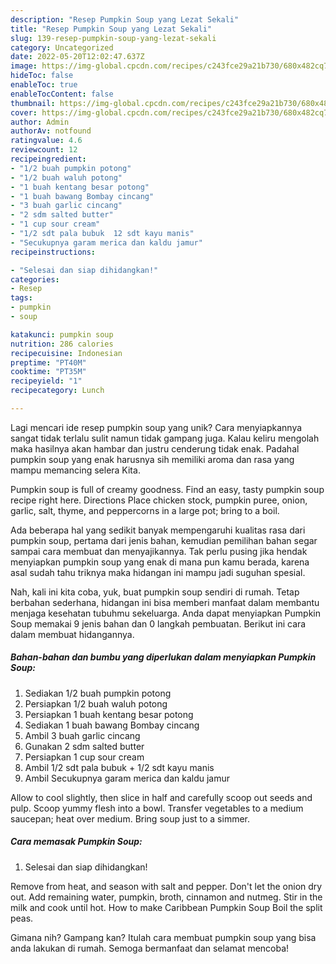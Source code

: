 ```yaml
---
description: "Resep Pumpkin Soup yang Lezat Sekali"
title: "Resep Pumpkin Soup yang Lezat Sekali"
slug: 139-resep-pumpkin-soup-yang-lezat-sekali
category: Uncategorized
date: 2022-05-20T12:02:47.637Z
image: https://img-global.cpcdn.com/recipes/c243fce29a21b730/680x482cq70/pumpkin-soup-foto-resep-utama.jpg
hideToc: false
enableToc: true
enableTocContent: false
thumbnail: https://img-global.cpcdn.com/recipes/c243fce29a21b730/680x482cq70/pumpkin-soup-foto-resep-utama.jpg
cover: https://img-global.cpcdn.com/recipes/c243fce29a21b730/680x482cq70/pumpkin-soup-foto-resep-utama.jpg
author: Admin
authorAv: notfound
ratingvalue: 4.6
reviewcount: 12
recipeingredient:
- "1/2 buah pumpkin potong"
- "1/2 buah waluh potong"
- "1 buah kentang besar potong"
- "1 buah bawang Bombay cincang"
- "3 buah garlic cincang"
- "2 sdm salted butter"
- "1 cup sour cream"
- "1/2 sdt pala bubuk  12 sdt kayu manis"
- "Secukupnya garam merica dan kaldu jamur"
recipeinstructions:

- "Selesai dan siap dihidangkan!"
categories:
- Resep
tags:
- pumpkin
- soup

katakunci: pumpkin soup 
nutrition: 286 calories
recipecuisine: Indonesian
preptime: "PT40M"
cooktime: "PT35M"
recipeyield: "1"
recipecategory: Lunch

---
```





Lagi mencari ide resep pumpkin soup yang unik? Cara menyiapkannya sangat tidak terlalu sulit namun tidak gampang juga. Kalau keliru mengolah maka hasilnya akan hambar dan justru cenderung tidak enak. Padahal pumpkin soup yang enak harusnya sih memiliki aroma dan rasa yang mampu memancing selera Kita.





Pumpkin soup is full of creamy goodness. Find an easy, tasty pumpkin soup recipe right here. Directions Place chicken stock, pumpkin puree, onion, garlic, salt, thyme, and peppercorns in a large pot; bring to a boil.

Ada beberapa hal yang sedikit banyak mempengaruhi kualitas rasa dari pumpkin soup, pertama dari jenis bahan, kemudian pemilihan bahan segar sampai cara membuat dan menyajikannya. Tak perlu pusing jika hendak menyiapkan pumpkin soup yang enak di mana pun kamu berada, karena asal sudah tahu triknya maka hidangan ini mampu jadi suguhan spesial.






Nah, kali ini kita coba, yuk, buat pumpkin soup sendiri di rumah. Tetap berbahan sederhana, hidangan ini bisa memberi manfaat dalam membantu menjaga kesehatan tubuhmu sekeluarga. Anda dapat menyiapkan Pumpkin Soup memakai 9 jenis bahan dan 0 langkah pembuatan. Berikut ini cara dalam membuat hidangannya.

<!--inarticleads1-->

##### Bahan-bahan dan bumbu yang diperlukan dalam menyiapkan Pumpkin Soup:

1. Sediakan 1/2 buah pumpkin potong
1. Persiapkan 1/2 buah waluh potong
1. Persiapkan 1 buah kentang besar potong
1. Sediakan 1 buah bawang Bombay cincang
1. Ambil 3 buah garlic cincang
1. Gunakan 2 sdm salted butter
1. Persiapkan 1 cup sour cream
1. Ambil 1/2 sdt pala bubuk + 1/2 sdt kayu manis
1. Ambil Secukupnya garam merica dan kaldu jamur


Allow to cool slightly, then slice in half and carefully scoop out seeds and pulp. Scoop yummy flesh into a bowl. Transfer vegetables to a medium saucepan; heat over medium. Bring soup just to a simmer. 

<!--inarticleads2-->

##### Cara memasak Pumpkin Soup:


1. Selesai dan siap dihidangkan!

Remove from heat, and season with salt and pepper. Don&#39;t let the onion dry out. Add remaining water, pumpkin, broth, cinnamon and nutmeg. Stir in the milk and cook until hot. How to make Caribbean Pumpkin Soup Boil the split peas. 

Gimana nih? Gampang kan? Itulah cara membuat pumpkin soup yang bisa anda lakukan di rumah. Semoga bermanfaat dan selamat mencoba!

